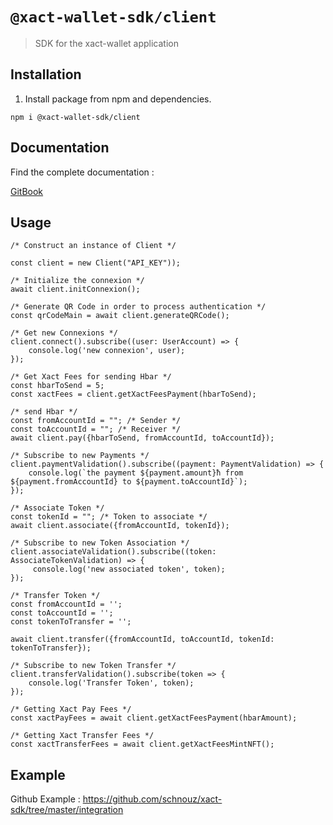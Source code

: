 # `@xact-wallet-sdk/client`

> SDK for the xact-wallet application

## Installation

1. Install package from npm and dependencies.

`npm i @xact-wallet-sdk/client`

## Documentation

Find the complete documentation :
  
[GitBook](https://xact.gitbook.io/xact/)

## Usage

```
/* Construct an instance of Client */

const client = new Client("API_KEY"));

/* Initialize the connexion */
await client.initConnexion();

/* Generate QR Code in order to process authentication */
const qrCodeMain = await client.generateQRCode();

/* Get new Connexions */
client.connect().subscribe((user: UserAccount) => {
    console.log('new connexion', user);
});

/* Get Xact Fees for sending Hbar */
const hbarToSend = 5;
const xactFees = client.getXactFeesPayment(hbarToSend);

/* send Hbar */
const fromAccountId = ""; /* Sender */
const toAccountId = ""; /* Receiver */
await client.pay({hbarToSend, fromAccountId, toAccountId});

/* Subscribe to new Payments */
client.paymentValidation().subscribe((payment: PaymentValidation) => {
    console.log(`the payment ${payment.amount}ħ from ${payment.fromAccountId} to ${payment.toAccountId}`);
});

/* Associate Token */
const tokenId = ""; /* Token to associate */
await client.associate({fromAccountId, tokenId});

/* Subscribe to new Token Association */
client.associateValidation().subscribe((token: AssociateTokenValidation) => {
     console.log('new associated token', token);
});

/* Transfer Token */
const fromAccountId = '';
const toAccountId = '';
const tokenToTransfer = '';

await client.transfer({fromAccountId, toAccountId, tokenId: tokenToTransfer});

/* Subscribe to new Token Transfer */
client.transferValidation().subscribe(token => {
    console.log('Transfer Token', token);
});

/* Getting Xact Pay Fees */
const xactPayFees = await client.getXactFeesPayment(hbarAmount);

/* Getting Xact Transfer Fees */
const xactTransferFees = await client.getXactFeesMintNFT();

```

## Example

Github Example : <https://github.com/schnouz/xact-sdk/tree/master/integration>

